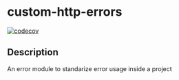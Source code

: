 # custom-http-errors

[![codecov](https://codecov.io/gh/4alltecnologia/http-errors/branch/master/graph/badge.svg)](https://codecov.io/gh/4alltecnologia/http-errors)

## Description
An error module to standarize error usage inside a project
